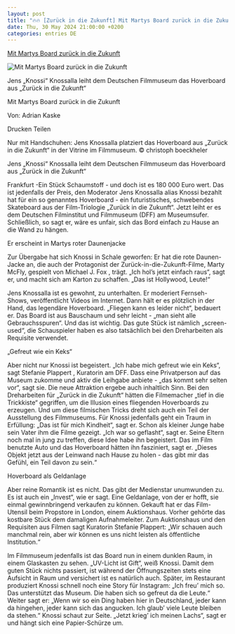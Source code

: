 ```yaml
---
layout: post
title: "🔥🔥 [Zurück in die Zukunft] Mit Martys Board zurück in die Zukunft"
date: Thu, 30 May 2024 21:00:00 +0200
categories: entries DE
---
```

[Mit Martys Board zurück in die Zukunft](https://www.fnp.de/frankfurt/die-zukunft-mit-martys-board-zurueck-in-93097806.html)

![Mit Martys Board zurück in die Zukunft](https://www.fnp.de/assets/images/34/687/34687340-nur-mit-handschuhen-jens-knossalla-platziert-das-hoverboard-aus-zurueck-in-die-zukunft-in-der-vitrine-im-filmmuseum-2jfe.jpg)

Jens „Knossi“ Knossalla leiht dem Deutschen Filmmuseum das Hoverboard aus „Zurück in die Zukunft“

Mit Martys Board zurück in die Zukunft

Von: Adrian Kaske

Drucken Teilen

Nur mit Handschuhen: Jens Knossalla platziert das Hoverboard aus „Zurück in die Zukunft“ in der Vitrine im Filmmuseum. © christoph boeckheler

Jens „Knossi“ Knossalla leiht dem Deutschen Filmmuseum das Hoverboard aus „Zurück in die Zukunft“

Frankfurt -Ein Stück Schaumstoff - und doch ist es 180 000 Euro wert. Das ist jedenfalls der Preis, den Moderator Jens Knossalla alias Knossi bezahlt hat für ein so genanntes Hoverboard - ein futuristisches, schwebendes Skateboard aus der Film-Triologie „Zurück in die Zukunft“. Jetzt leiht er es dem Deutschen Filminstitut und Filmmuseum (DFF) am Museumsufer. Schließlich, so sagt er, wäre es unfair, sich das Bord einfach zu Hause an die Wand zu hängen.

Er erscheint in Martys roter Daunenjacke

Zur Übergabe hat sich Knossi in Schale geworfen: Er hat die rote Daunen-Jacke an, die auch der Protagonist der Zurück-in-die-Zukunft-Filme, Marty McFly, gespielt von Michael J. Fox , trägt. „Ich hol’s jetzt einfach raus“, sagt er, und macht sich am Karton zu schaffen. „Das ist Hollywood, Leute!“

Jens Knossalla ist es gewohnt, zu unterhalten. Er moderiert Fernseh-Shows, veröffentlicht Videos im Internet. Dann hält er es plötzlich in der Hand, das legendäre Hoverboard. „Fliegen kann es leider nicht“, bedauert er. Das Board ist aus Bauschaum und sehr leicht - „man sieht alle Gebrauchsspuren“. Und das ist wichtig. Das gute Stück ist nämlich „screen-used“, die Schauspieler haben es also tatsächlich bei den Dreharbeiten als Requisite verwendet.

„Gefreut wie ein Keks“

Aber nicht nur Knossi ist begeistert. „Ich habe mich gefreut wie ein Keks“, sagt Stefanie Plappert , Kuratorin am DFF. Dass eine Privatperson auf das Museum zukomme und aktiv die Leihgabe anbiete - „das kommt sehr selten vor“, sagt sie. Die neue Attraktion ergebe auch inhaltlich Sinn. Bei den Dreharbeiten für „Zurück in die Zukunft“ hätten die Filmemacher „tief in die Trickkiste“ gegriffen, um die Illusion eines fliegenden Hoverboards zu erzeugen. Und um diese filmischen Tricks dreht sich auch ein Teil der Ausstellung des Filmmuseums. Für Knossi jedenfalls geht ein Traum in Erfüllung: „Das ist für mich Kindheit“, sagt er. Schon als kleiner Junge habe sein Vater ihm die Filme gezeigt. „Ich war so geflasht“, sagt er. Seine Eltern noch mal in jung zu treffen, diese Idee habe ihn begeistert. Das im Film benutzte Auto und das Hoverboard hätten ihn fasziniert, sagt er. „Dieses Objekt jetzt aus der Leinwand nach Hause zu holen - das gibt mir das Gefühl, ein Teil davon zu sein.“

Hoverboard als Geldanlage

Aber reine Romantik ist es nicht. Das gibt der Medienstar unumwunden zu. Es ist auch ein „Invest“, wie er sagt. Eine Geldanlage, von der er hofft, sie einmal gewinnbringend verkaufen zu können. Gekauft hat er das Film-Utensil beim Propstore in London, einem Auktionshaus. Vorher gehörte das kostbare Stück dem damaligen Aufnahmeleiter. Zum Auktionshaus und den Requisiten aus Filmen sagt Kuratorin Stefanie Plappert: „Wir schauen auch manchmal rein, aber wir können es uns nicht leisten als öffentliche Institution.“

Im Filmmuseum jedenfalls ist das Board nun in einem dunklen Raum, in einem Glaskasten zu sehen. „UV-Licht ist Gift“, weiß Knossi. Damit dem guten Stück nichts passiert, ist während der Öffnungszeiten stets eine Aufsicht in Raum und versichert ist es natürlich auch. Später, im Restaurant produziert Knossi schnell noch eine Story für Instagram: „Ich freu’ mich so. Das unterstützt das Museum. Die haben sich so gefreut da die Leute.“ Weiter sagt er: „Wenn wir so ein Ding haben hier in Deutschland, jeder kann da hingehen, jeder kann sich das angucken. Ich glaub’ viele Leute bleiben da stehen.“ Knossi schaut zur Seite. „Jetzt krieg’ ich meinen Lachs“, sagt er und hängt sich eine Papier-Schürze um.

